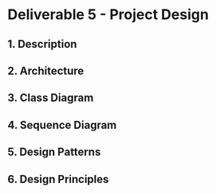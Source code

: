 # Deliverable 5 - Project Design

## 1. Description

## 2. Architecture

## 3. Class Diagram

## 4. Sequence Diagram

## 5. Design Patterns

## 6. Design Principles